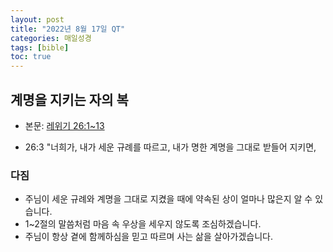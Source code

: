 ```yaml
---
layout: post
title: "2022년 8월 17일 QT"
categories: 매일성경
tags: [bible]
toc: true
---
```


## 계명을 지키는 자의 복
- 본문: [레위기 26:1~13](https://www.bskorea.or.kr/bible/korbibReadpage.php?version=SAENEW&book=lev&chap=26&sec=1&cVersion=&fontSize=15px&fontWeight=normal)

- 26:3 "너희가, 내가 세운 규례를 따르고, 내가 명한 계명을 그대로 받들어 지키면,

### 다짐
- 주님이 세운 규례와 계명을 그대로 지켰을 때에 약속된 상이 얼마나 많은지 알 수 있습니다.
- 1~2절의 말씀처럼 마음 속 우상을 세우지 않도록 조심하겠습니다.
- 주님이 항상 곁에 함께하심을 믿고 따르며 사는 삶을 살아가겠습니다.
